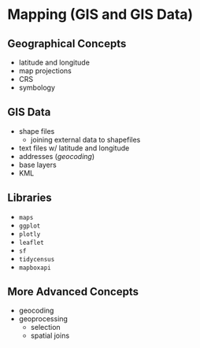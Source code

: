 # Mapping (GIS and GIS Data)

## Geographical Concepts

* latitude and longitude
* map projections
* CRS
* symbology

## GIS Data

* shape files
    - joining external data to shapefiles
* text files w/ latitude and longitude
* addresses (*geocoding*)
* base layers
* KML

## Libraries

* `maps`
* `ggplot` 
* `plotly`
* `leaflet`
* `sf`
* `tidycensus`
* `mapboxapi`

## More Advanced Concepts

* geocoding
* geoprocessing
    + selection
    + spatial joins
